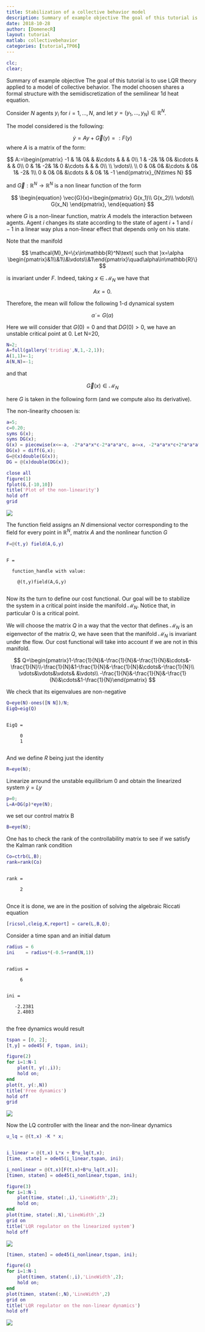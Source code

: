 ```yaml
---
title: Stabilization of a collective behavior model
description: Summary of example objective The goal of this tutorial is to use LQR theory applied to a model of collective behavior. The model choosen shares a formal structure with the semidiscretization of the semilinear 1d heat equation.
date: 2018-10-28
author: [DomenecR]
layout: tutorial
matlab: collectivebehavior
categories: [tutorial,TP06]
---
```

```matlab
clc;
clear;
```


Summary of example objective The goal of this tutorial is to use LQR theory applied to a model of collective behavior. The model choosen shares a formal structure with the semidiscretization of the semilinear 1d heat equation.


Consider $N$  agents $y_i$ for $i=1,...,N$, and let $y=(y_1,...,y_N)\in \mathbb{R}^N$.


The model considered is the following:


$$ \dot{y}=Ay+\vec{G}(y)=:F(y) $$ where $A$ is a matrix of the form:


$$  A:=\begin{pmatrix}  -1 & 1& 0& & &\cdots & & & 0\\  1 & -2& 1& 0& &\cdots & & & 0\\  0 & 1& -2& 1& 0 &\cdots & & & 0\\  \\  \vdots\\  \\  0 & 0& 0& &\cdots & 0& 1& -2& 1\\  0 & 0& 0& &\cdots & & 0& 1& -1 \end{pmatrix}_{N\times N} $$


and $\vec{G}:\mathbb{R}^N\to\mathbb{R}^N$ is a non linear function of the form


$$ \begin{equation} \vec{G}(x)=\begin{pmatrix}  G(x_1)\\  G(x_2)\\  \vdots\\  G(x_N) \end{pmatrix}, \end{equation} $$


where $G$ is a non-linear function, matrix $A$ models the interaction between agents. Agent $i$ changes its state according to the state of agent $i+1$ and $i-1$ in a linear way plus a non-linear effect that depends only on his state.


Note that the manifold


$$ \mathcal{M}_N=\{x\in\mathbb{R}^N\text{ such that }x=\alpha \begin{pmatrix}&1\\&1\\&\vdots\\&1\end{pmatrix}\quad\alpha\in\mathbb{R}\} $$


is invariant under $F$. Indeed, taking $x\in\mathcal{M}_N$ we have that


$$ Ax=0. $$


Therefore, the mean will follow the following 1-d dynamical system


$$ \dot{\alpha}=G(\alpha) $$


Here we will consider that $G(0)=0$ and that $DG(0)>0$, we have an unstable critical point at 0. Let N=20,

```matlab
N=2;
A=full(gallery('tridiag',N,1,-2,1));
A(1,1)=-1;
A(N,N)=-1;
```


and that


$$ \vec{G}(x)\in \mathcal{M}_N $$


here $G$ is taken in the following form (and we compute also its derivative).


The non-linearity choosen is:

```matlab
a=5;
c=0.20;
syms G(x);
syms DG(x);
G(x) = piecewise(x<=-a, -2*a*a*x*c-2*a*a*a*c, a<=x, -2*a*a*x*c+2*a*a*a*c, -a<x<a, -c*x*(x-a)*(x+a));
DG(x) = diff(G,x);
G=@(x)double(G(x));
DG = @(x)double(DG(x));

close all
figure(1)
fplot(G,[-10,10])
title('Plot of the non-linearity')
hold off
grid
```


![]({{site.url}}/{{site.baseurl}}/assets/imgs/TP06/P0007-Domenec/copiaRM_01.png)

The function field assigns an $N$ dimensional vector corresponding to the field for every point in $\mathbb{R}^N$, matrix $A$ and the nonlinear function $G$

```matlab
F=@(t,y) field(A,G,y)
```


```

F =

  function_handle with value:

    @(t,y)field(A,G,y)


```


Now its the turn to define our cost functional. Our goal will be to stabilize the system in a critical point inside the manifold $\mathcal{M}_N$. Notice that, in particular $0$ is a critical point.


We will choose the matrix $Q$ in a way that the vector that defines $\mathcal{M}_N$ is an eigenvector of the matrix $Q$, we have seen that the manifold $\mathcal{M}_N$ is invariant under the flow. Our cost functional will take into account if we are not in this manifold.


$$ Q=\begin{pmatrix}1-\frac{1}{N}&-\frac{1}{N}&-\frac{1}{N}&\cdots&-\frac{1}{N}\\-\frac{1}{N}&1-\frac{1}{N}&-\frac{1}{N}&\cdots&-\frac{1}{N}\\ \vdots&\vdots&\vdots& &\vdots\\ -\frac{1}{N}&-\frac{1}{N}&-\frac{1}{N}&\cdots&1-\frac{1}{N}\end{pmatrix} $$


We check that its eigenvalues are non-negative

```matlab
Q=eye(N)-ones([N N])/N;
EigQ=eig(Q)
```


```

EigQ =

     0
     1


```


And we define $R$ being just the identity

```matlab
R=eye(N);
```


Linearize arround the unstable equilibrium 0 and obtain the linearized system $\dot{y}=Ly$

```matlab
p=0;
L=A+DG(p)*eye(N);
```


we set our control matrix B

```matlab
B=eye(N);
```


One has to check the rank of the controllability matrix to see if we satisfy the Kalman rank condition

```matlab
Co=ctrb(L,B);
rank=rank(Co)
```


```

rank =

     2


```


Once it is done, we are in the position of solving the algebraic Riccati equation

```matlab
[ricsol,cleig,K,report] = care(L,B,Q);
```


Consider a time span and an initial datum

```matlab
radius = 6
ini    = radius*(-0.5+rand(N,1))
```


```

radius =

     6


ini =

   -2.2381
    2.4803


```


the free dynamics would result

```matlab
tspan = [0, 2];
[t,y] = ode45( F, tspan, ini);

figure(2)
for i=1:N-1
    plot(t, y(:,i));
    hold on;
end
plot(t, y(:,N))
title('Free dynamics')
hold off
grid
```


![]({{site.url}}/{{site.baseurl}}/assets/imgs/TP06/P0007-Domenec/copiaRM_02.png)

Now the LQ controller with the linear and the non-linear dynamics

```matlab
u_lq = @(t,x) -K * x;


i_linear = @(t,x) L*x + B*u_lq(t,x);
[time, state] = ode45(i_linear,tspan, ini);

i_nonlinear = @(t,x)[F(t,x)+B*u_lq(t,x)];
[timen, staten] = ode45(i_nonlinear,tspan, ini);

figure(3)
for i=1:N-1
    plot(time, state(:,i),'LineWidth',2);
    hold on;
end
plot(time, state(:,N),'LineWidth',2)
grid on
title('LQR regulator on the linearized system')
hold off
```


![]({{site.url}}/{{site.baseurl}}/assets/imgs/TP06/P0007-Domenec/copiaRM_03.png)


```matlab
[timen, staten] = ode45(i_nonlinear,tspan, ini);

figure(4)
for i=1:N-1
    plot(timen, staten(:,i),'LineWidth',2);
    hold on;
end
plot(timen, staten(:,N),'LineWidth',2)
grid on
title('LQR regulator on the non-linear dynamics')
hold off
```


![]({{site.url}}/{{site.baseurl}}/assets/imgs/TP06/P0007-Domenec/copiaRM_04.png)

